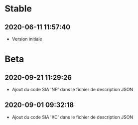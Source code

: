 Stable
=========================

2020-06-11 11:57:40
-------------------
* Version initiale

Beta
=========================

2020-09-21 11:29:26
-------------------
* Ajout du code SIA 'NP' dans le fichier de description JSON

2020-09-01 09:32:18
-------------------
* Ajout du code SIA 'XC' dans le fichier de description JSON
